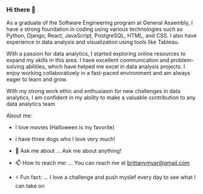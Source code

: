 ### Hi there 👋

As a graduate of the Software Engineering program at General Assembly, I have a strong foundation in coding using various technologies such as Python, Django, React, JavaScript, PostgreSQL, HTML, and CSS. I also have experience in data analysis and visualization using tools like Tableau.

With a passion for data analytics, I started exploring online resources to expand my skills in this area. I have excellent communication and problem-solving abilities, which have helped me excel in data analysis projects. I enjoy working collaboratively in a fast-paced environment and am always eager to learn and grow.

With my strong work ethic and enthusiasm for new challenges in data analytics, I am confident in my ability to make a valuable contribution to any data analytics team

About me:
- I love movies (Halloween is my favorite)
- I have three dogs who I love very much!


- 💬 Ask me about ...
Ask me about anything! 
- 📫 How to reach me: ...
 You can reach me at brittanymyar@gmail.com
- ⚡ Fun fact: ...
I love a challenge and push myslef every day to see what I can take on
